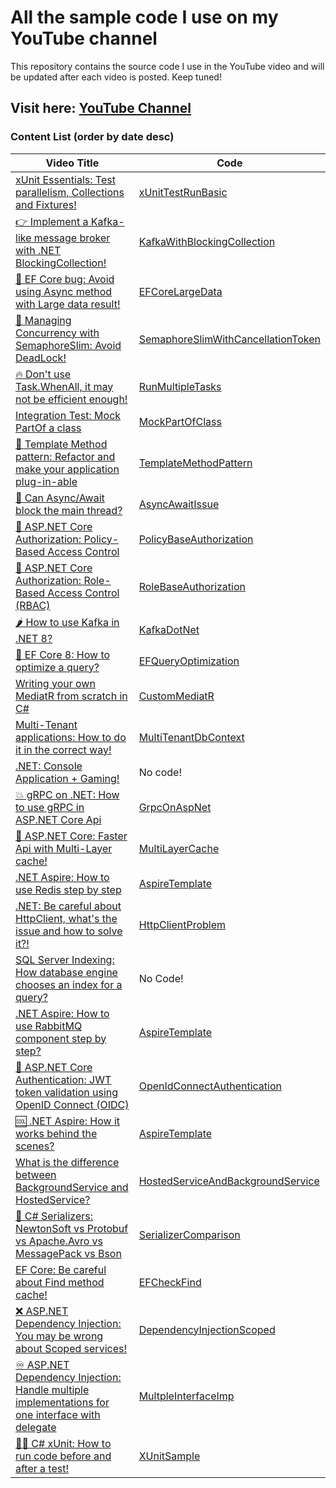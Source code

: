 # All the sample code I use on my YouTube channel
This repository contains the source code I use in the YouTube video and will be updated after each video is posted. Keep tuned!
## Visit here: [YouTube Channel](https://www.youtube.com/@sa-es-ir)

### Content List (order by date desc)

| Video Title | Code  |
|----------|----------|
| [xUnit Essentials: Test parallelism, Collections and Fixtures!](https://youtu.be/FhHyT5R-dQk)    | [xUnitTestRunBasic](https://github.com/sa-es-ir/youtube-samples/tree/main/xUnitTestRunBasic)  |
| [👉 Implement a Kafka-like message broker with .NET BlockingCollection!](https://youtu.be/A_LHyGAXAR8)    | [KafkaWithBlockingCollection](https://github.com/sa-es-ir/youtube-samples/tree/main/KafkaWithBlockingCollection)  |
| [🐞 EF Core bug: Avoid using Async method with Large data result!](https://youtu.be/Wet1EHDNSiQ)    | [EFCoreLargeData](https://github.com/sa-es-ir/youtube-samples/tree/main/EFCoreLargeData)  |
| [🥶 Managing Concurrency with SemaphoreSlim: Avoid DeadLock!](https://youtu.be/BuZY_k2x-IM)    | [SemaphoreSlimWithCancellationToken](https://github.com/sa-es-ir/youtube-samples/tree/main/SemaphoreSlimWithCancellationToken)  |
| [🔥 Don't use Task.WhenAll, it may not be efficient enough!](https://youtu.be/dKAw1eIgggU)    | [RunMultipleTasks](https://github.com/sa-es-ir/youtube-samples/tree/main/RunMultipleTasks)  |
| [Integration Test: Mock PartOf a class](https://youtu.be/vZQnJD-KAWA)    | [MockPartOfClass](https://github.com/sa-es-ir/youtube-samples/tree/main/MockPartOfClass)  |
| [🍕 Template Method pattern: Refactor and make your application plug-in-able](https://youtu.be/ncot574kjC8)    | [TemplateMethodPattern](https://github.com/sa-es-ir/youtube-samples/tree/main/TemplateMethodPattern)  |
| [🌵 Can Async/Await block the main thread?](https://youtu.be/DsrNLo8tahs)    | [AsyncAwaitIssue](https://github.com/sa-es-ir/youtube-samples/tree/main/AsyncAwaitIssue)  |
| [🔐 ASP.NET Core Authorization: Policy-Based Access Control](https://youtu.be/eEC85W0muU4)    | [PolicyBaseAuthorization](https://github.com/sa-es-ir/youtube-samples/tree/main/PolicyBasedAuthorization)  |
| [🔐 ASP.NET Core Authorization: Role-Based Access Control (RBAC)](https://youtu.be/zzqlBS0E81s)    | [RoleBaseAuthorization](https://github.com/sa-es-ir/youtube-samples/tree/main/RoleBasedAuthorization)  |
| [🌶️ How to use Kafka in .NET 8?](https://youtu.be/-jh1Yy_ymLk)    | [KafkaDotNet](https://github.com/sa-es-ir/youtube-samples/tree/main/KafkaDotNet)   |
| [🚀 EF Core 8: How to optimize a query?](https://youtu.be/nQC4awFqRkE)    | [EFQueryOptimization](https://github.com/sa-es-ir/youtube-samples/tree/main/EFQueryOptimization)   |
| [Writing your own MediatR from scratch in C#](https://youtu.be/lc-c5Q4XFX4)    | [CustomMediatR](https://github.com/sa-es-ir/youtube-samples/tree/main/CustomMediatR)   |
| [Multi-Tenant applications: How to do it in the correct way!](https://youtu.be/5YX3cQCq3Tg)    | [MultiTenantDbContext](https://github.com/sa-es-ir/youtube-samples/tree/main/MultiTenantDbContext)   |
| [.NET: Console Application + Gaming!](https://youtu.be/JkkjS11rfxc)    | No code!   |
| [💥 gRPC on .NET: How to use gRPC in ASP.NET Core Api](https://youtu.be/SgCAPjyotLM)    | [GrpcOnAspNet](https://github.com/sa-es-ir/youtube-samples/tree/main/GrpcOnAspNet)   |
| [🚀 ASP.NET Core: Faster Api with Multi-Layer cache!](https://youtu.be/Au94GcJDBxM)    | [MultiLayerCache](https://github.com/sa-es-ir/youtube-samples/tree/main/MultiLayerCache)   |
| [.NET Aspire: How to use Redis step by step](https://youtu.be/W5o5ot17uUY)    | [AspireTemplate](https://github.com/sa-es-ir/AspireTemplate)   |
| [.NET: Be careful about HttpClient, what's the issue and how to solve it?!](https://youtu.be/Edej78KJNSs)    | [HttpClientProblem](https://github.com/sa-es-ir/youtube-samples/tree/main/HttpClientProblem)   |
| [SQL Server Indexing: How database engine chooses an index for a query?](https://youtu.be/n7VF9FUpaJU)    | No Code!   |
| [.NET Aspire: How to use RabbitMQ component step by step?](https://youtu.be/sOBqIleKiFo)    | [AspireTemplate](https://github.com/sa-es-ir/AspireTemplate)   |
| [🔐 ASP.NET Core Authentication: JWT token validation using OpenID Connect (OIDC)](https://youtu.be/Z6mFeNQ4t7A)    | [OpenIdConnectAuthentication](https://github.com/sa-es-ir/youtube-samples/tree/main/OpenIdConnectAuthentication)   |
| [🆒️ .NET Aspire: How it works behind the scenes?](https://youtu.be/9U3Mt02gkvE)    | [AspireTemplate](https://github.com/sa-es-ir/AspireTemplate)   |
| [What is the difference between BackgroundService and HostedService?](https://youtu.be/ebUc-FyE0-o)    | [HostedServiceAndBackgroundService](https://github.com/sa-es-ir/youtube-samples/tree/main/HostedServiceAndBackgroundService)   |
| [🔆 C# Serializers: NewtonSoft vs Protobuf vs Apache.Avro vs MessagePack vs Bson](https://youtu.be/qWacutAW3e8)    | [SerializerComparison](https://github.com/sa-es-ir/youtube-samples/tree/main/SerializerComparison)   |
| [EF Core: Be careful about Find method cache!](https://youtu.be/RRx5Rr92Bbg)    | [EFCheckFind](https://github.com/sa-es-ir/youtube-samples/tree/main/EFCheckFind)   |
| [❌️ ASP.NET Dependency Injection: You may be wrong about Scoped services!](https://youtu.be/hok4e7PLt7Y)    | [DependencyInjectionScoped](https://github.com/sa-es-ir/DependencyInjectionScoped)   |
| [♾️ ASP.NET Dependency Injection: Handle multiple implementations for one interface with delegate](https://youtu.be/hd4uZsVHe-Y)    | [MultpleInterfaceImp](https://github.com/sa-es-ir/youtube-samples/tree/main/MultpleInterfaceImp)   |
| [👨‍💻 C# xUnit: How to run code before and after a test!](https://youtu.be/-k1yarG2pbI)    | [XUnitSample](https://github.com/sa-es-ir/youtube-samples/tree/main/XUnitSample/XUnitSample)   |

